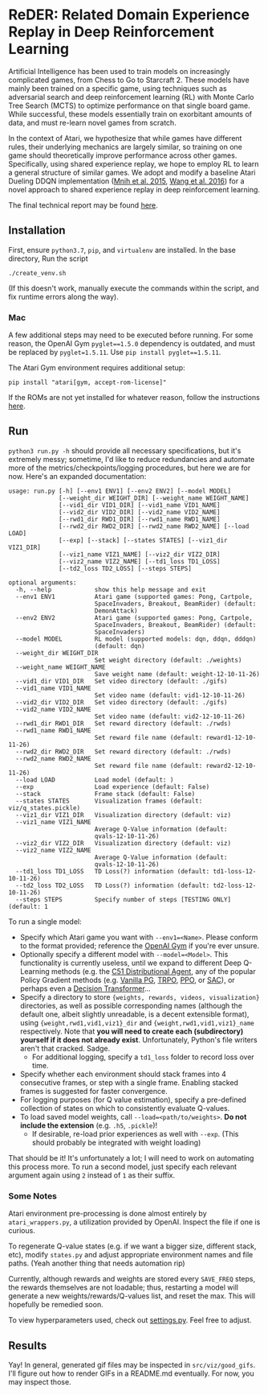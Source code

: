 # ReDER: Related Domain Experience Replay in Deep Reinforcement Learning

Artificial Intelligence has been used to train models on increasingly
complicated games, from Chess to Go to Starcraft 2. These models have
mainly been trained on a specific game, using techniques such as
adversarial search and deep reinforcement learning (RL) with Monte Carlo
Tree Search (MCTS) to optimize performance on that single board game.
While successful, these models essentially train on exorbitant amounts
of data, and must re-learn novel games from scratch.

In the context of Atari, we hypothesize that while games have different
rules, their underlying mechanics are largely similar, so training on
one game should theoretically improve performance across other games.
Specifically, using shared experience replay, we hope to employ RL to
learn a general structure of similar games. We adopt and modify a
baseline Atari Dueling DDQN implementation ([Mnih et al.
2015](https://www.nature.com/articles/nature14236.pdf), [Wang et al.
2016](https://arxiv.org/abs/1511.06581)) for a novel approach to shared
experience replay in deep reinforcement learning.

The final technical report may be found
[here](https://github.com/ringtack/RL-gina/blob/main/report/rl-gina-report.pdf).

## Installation

First, ensure `python3.7`, `pip`, and `virtualenv` are installed. In the
base directory, Run the script

    ./create_venv.sh

(If this doesn't work, manually execute the commands within the script,
and fix runtime errors along the way).

### Mac

A few additional steps may need to be executed before running. For some
reason, the OpenAI Gym `pyglet==1.5.0` dependency is outdated, and must
be replaced by `pyglet=1.5.11`. Use `pip install pyglet==1.5.11`.

The Atari Gym environment requires additional setup:

    pip install "atari[gym, accept-rom-license]"

If the ROMs are not yet installed for whatever reason, follow the
instructions [here](https://github.com/openai/atari-py#roms).

## Run

`python3 run.py -h` should provide all necessary specifications, but
it's extremely messy; sometime, I'd like to reduce redundancies and
automate more of the metrics/checkpoints/logging procedures, but here we
are for now. Here's an expanded documentation:

    usage: run.py [-h] [--env1 ENV1] [--env2 ENV2] [--model MODEL]
                  [--weight_dir WEIGHT_DIR] [--weight_name WEIGHT_NAME]
                  [--vid1_dir VID1_DIR] [--vid1_name VID1_NAME]
                  [--vid2_dir VID2_DIR] [--vid2_name VID2_NAME]
                  [--rwd1_dir RWD1_DIR] [--rwd1_name RWD1_NAME]
                  [--rwd2_dir RWD2_DIR] [--rwd2_name RWD2_NAME] [--load LOAD]
                  [--exp] [--stack] [--states STATES] [--viz1_dir VIZ1_DIR]
                  [--viz1_name VIZ1_NAME] [--viz2_dir VIZ2_DIR]
                  [--viz2_name VIZ2_NAME] [--td1_loss TD1_LOSS]
                  [--td2_loss TD2_LOSS] [--steps STEPS]

    optional arguments:
      -h, --help            show this help message and exit
      --env1 ENV1           Atari game (supported games: Pong, Cartpole,
                            SpaceInvaders, Breakout, BeamRider) (default:
                            DemonAttack)
      --env2 ENV2           Atari game (supported games: Pong, Cartpole,
                            SpaceInvaders, Breakout, BeamRider) (default:
                            SpaceInvaders)
      --model MODEL         RL model (supported models: dqn, ddqn, dddqn)
                            (default: dqn)
      --weight_dir WEIGHT_DIR
                            Set weight directory (default: ./weights)
      --weight_name WEIGHT_NAME
                            Save weight name (default: weight-12-10-11-26)
      --vid1_dir VID1_DIR   Set video directory (default: ./gifs)
      --vid1_name VID1_NAME
                            Set video name (default: vid1-12-10-11-26)
      --vid2_dir VID2_DIR   Set video directory (default: ./gifs)
      --vid2_name VID2_NAME
                            Set video name (default: vid2-12-10-11-26)
      --rwd1_dir RWD1_DIR   Set reward directory (default: ./rwds)
      --rwd1_name RWD1_NAME
                            Set reward file name (default: reward1-12-10-11-26)
      --rwd2_dir RWD2_DIR   Set reward directory (default: ./rwds)
      --rwd2_name RWD2_NAME
                            Set reward file name (default: reward2-12-10-11-26)
      --load LOAD           Load model (default: )
      --exp                 Load experience (default: False)
      --stack               Frame stack (default: False)
      --states STATES       Visualization frames (default: viz/q_states.pickle)
      --viz1_dir VIZ1_DIR   Visualization directory (default: viz)
      --viz1_name VIZ1_NAME
                            Average Q-Value information (default:
                            qvals-12-10-11-26)
      --viz2_dir VIZ2_DIR   Visualization directory (default: viz)
      --viz2_name VIZ2_NAME
                            Average Q-Value information (default:
                            qvals-12-10-11-26)
      --td1_loss TD1_LOSS   TD Loss(?) information (default: td1-loss-12-10-11-26)
      --td2_loss TD2_LOSS   TD Loss(?) information (default: td2-loss-12-10-11-26)
      --steps STEPS         Specify number of steps [TESTING ONLY] (default: 1

To run a single model:

-   Specify which Atari game you want with `--env1=<Name>`. Please
    conform to the format provided; reference the [OpenAI
    Gym](https://gym.openai.com/envs/#atari) if you're ever unsure.
-   Optionally specify a different model with `--model=<Model>`. This
    functionality is currently useless, until we expand to different
    Deep Q-Learning methods (e.g. the [C51 Distributional
    Agent](https://arxiv.org/pdf/1707.06887.pdf), any of the popular
    Policy Gradient methods (e.g. [Vanilla
    PG](https://spinningup.openai.com/en/latest/algorithms/vpg.html),
    [TRPO](https://spinningup.openai.com/en/latest/algorithms/trpo.html),
    [PPO](https://spinningup.openai.com/en/latest/algorithms/ppo.html),
    or
    [SAC](https://spinningup.openai.com/en/latest/algorithms/sac.html)),
    or perhaps even a [Decision
    Transformer](https://arxiv.org/pdf/2106.01345.pdf)...
-   Specify a directory to store
    `{weights, rewards, videos, visualization}` directories, as well as
    possible corresponding names (although the default one, albeit
    slightly unreadable, is a decent extensible format), using
    `{weight,rwd1,vid1,viz1}_dir` and `{weight,rwd1,vid1,viz1}_name`
    respectively. Note that **you will need to create each
    (subdirectory) yourself if it does not already exist**.
    Unfortunately, Python's file writers aren't that cracked. Sadge.
    -   For additional logging, specify a `td1_loss` folder to record
        loss over time.
-   Specify whether each environment should stack frames into 4
    consecutive frames, or step with a single frame. Enabling stacked
    frames is suggested for faster convergence.
-   For logging purposes (for Q value estimation), specify a pre-defined
    collection of states on which to consistently evaluate Q-values.
-   To load saved model weights, call `--load=<path/to/weights>`. **Do
    not include the extension** (e.g. `.h5`, `.pickle`)!
    -   If desirable, re-load prior experiences as well with `--exp`.
        (This should probably be integrated with weight loading)

That should be it! It's unfortunately a lot; I will need to work on
automating this process more. To run a second model, just specify each
relevant argument again using `2` instead of `1` as their suffix.

### Some Notes

Atari environment pre-processing is done almost entirely by
`atari_wrappers.py`, a utilization provided by OpenAI. Inspect the file
if one is curious.

To regenerate Q-value states (e.g. if we want a bigger size, different
stack, etc), modify `states.py` and adjust appropriate environment names
and file paths. (Yeah another thing that needs automation rip)

Currently, although rewards and weights are stored every `SAVE_FREQ`
steps, the rewards themselves are not loadable; thus, restarting a model
will generate a new weights/rewards/Q-values list, and reset the max.
This will hopefully be remedied soon.

To view hyperparameters used, check out
[settings.py](https://github.com/ringtack/RL-gina/blob/main/src/settings.py).
Feel free to adjust.

## Results

Yay! In general, generated gif files may be inspected in
`src/viz/good_gifs`. I'll figure out how to render GIFs in a README.md
eventually. For now, you may inspect those.
